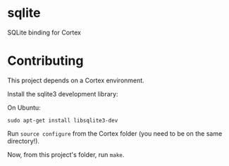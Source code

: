 # sqlite
SQLite binding for Cortex

# Contributing

This project depends on a Cortex environment.

Install the sqlite3 development library:

On Ubuntu:
```
sudo apt-get install libsqlite3-dev
```

Run `source configure` from the Cortex folder (you need to be on the same directory!).

Now, from this project's folder, run `make`.
